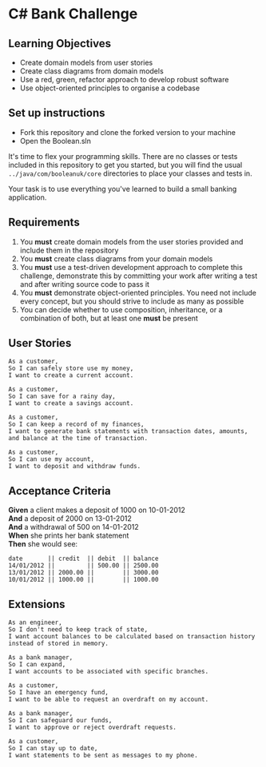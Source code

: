 # C# Bank Challenge

## Learning Objectives
- Create domain models from user stories
- Create class diagrams from domain models
- Use a red, green, refactor approach to develop robust software
- Use object-oriented principles to organise a codebase

## Set up instructions
- Fork this repository and clone the forked version to your machine
- Open the Boolean.sln

It's time to flex your programming skills. There are no classes or tests included in this repository to get you started, but you will find the usual `../java/com/booleanuk/core` directories to place your classes and tests in.

Your task is to use everything you've learned to build a small banking application.

## Requirements

1. You **must** create domain models from the user stories provided and include them in the repository
2. You **must** create class diagrams from your domain models
3. You **must** use a test-driven development approach to complete this challenge, demonstrate this by committing your work after writing a test and after writing source code to pass it
4. You **must** demonstrate object-oriented principles. You need not include every concept, but you should strive to include as many as possible
5. You can decide whether to use composition, inheritance, or a combination of both, but at least one **must** be present

## User Stories

```
As a customer,
So I can safely store use my money,
I want to create a current account.

As a customer,
So I can save for a rainy day,
I want to create a savings account.

As a customer,
So I can keep a record of my finances,
I want to generate bank statements with transaction dates, amounts, and balance at the time of transaction.

As a customer,
So I can use my account,
I want to deposit and withdraw funds.
```

## Acceptance Criteria

**Given** a client makes a deposit of 1000 on 10-01-2012  
**And** a deposit of 2000 on 13-01-2012  
**And** a withdrawal of 500 on 14-01-2012  
**When** she prints her bank statement  
**Then** she would see:

```
date       || credit  || debit  || balance
14/01/2012 ||         || 500.00 || 2500.00
13/01/2012 || 2000.00 ||        || 3000.00
10/01/2012 || 1000.00 ||        || 1000.00
```

## Extensions

```
As an engineer,
So I don't need to keep track of state,
I want account balances to be calculated based on transaction history instead of stored in memory.

As a bank manager,
So I can expand,
I want accounts to be associated with specific branches.

As a customer,
So I have an emergency fund,
I want to be able to request an overdraft on my account.

As a bank manager,
So I can safeguard our funds,
I want to approve or reject overdraft requests.

As a customer,
So I can stay up to date,
I want statements to be sent as messages to my phone.
```


